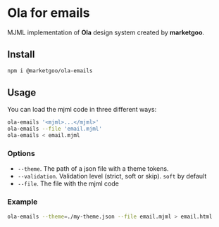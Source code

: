 # Ola for emails

MJML implementation of **Ola** design system created by **marketgoo**.

## Install

```sh
npm i @marketgoo/ola-emails
```

## Usage

You can load the mjml code in three different ways:

```sh
ola-emails '<mjml>...</mjml>'
ola-emails --file 'email.mjml'
ola-emails < email.mjml
```

### Options

- `--theme`. The path of a json file with a theme tokens.
- `--validation`. Validation level (strict, soft or skip). `soft` by default
- `--file`. The file with the mjml code

### Example

```sh
ola-emails --theme=./my-theme.json --file email.mjml > email.html
```
